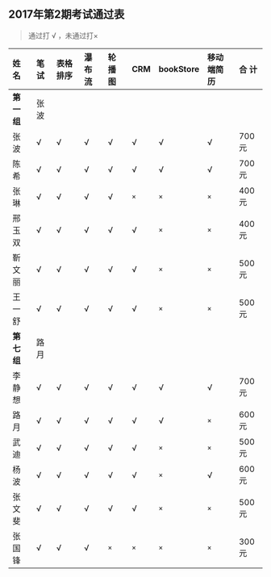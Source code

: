 ##  2017年第2期考试通过表
>  通过打 √ ，未通过打×

|姓名|笔试|表格排序|瀑布流|轮播图|CRM|bookStore|移动端简历|合 计|
|:----|:----|:----|:----|:----|:----|:----|:----|:----|
|**第一组**|张波| | | | | | |
|张波|√|√|√|√|√|√|√|700元|
|陈希|√|√|√|√|√|√|√|700元|
|张琳|√|√|√|√|`×`|`×`|`×`|400元|
|邢玉双|√|√|√|√|√|`×`|`×`|400元|
|靳文丽|√|√|√|√|√|`×`|`×`|500元|
|王一舒|√|√|√|√|√|`×`|`×`|500元|
|**第七组**|路月| | | | | | ||
|李静想|√|√|√|√|√|√|√|700元|
|路月|√|√|√|√|√|√|`×`|600元|
|武迪|√|√|√|√|√|`×`|`×`|500元|
|杨波|√|√|√|√|√|`×`|√|600元|
|张文斐|√|√|√|√|√|`×`|`×`|500元|
|张国锋|√|√|√|`×`|`×`|`×`|`×`|300元|
